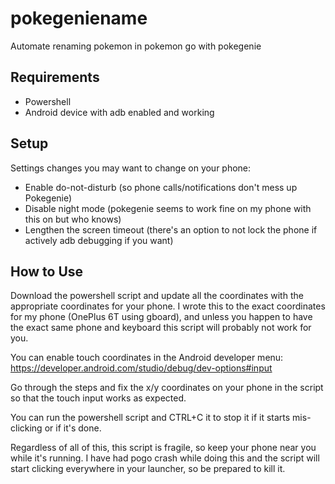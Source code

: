 # pokegeniename
Automate renaming pokemon in pokemon go with pokegenie

## Requirements ##

* Powershell
* Android device with adb enabled and working

## Setup ##

Settings changes you may want to change on your phone:

* Enable do-not-disturb (so phone calls/notifications don't mess up Pokegenie)
* Disable night mode (pokegenie seems to work fine on my phone with this on but who knows)
* Lengthen the screen timeout (there's an option to not lock the phone if actively adb debugging if you want)

## How to Use ##

Download the powershell script and update all the coordinates with the appropriate coordinates for your phone.  I wrote this to the exact coordinates for my phone (OnePlus 6T using gboard), and unless you happen to have the exact same phone and keyboard this script will probably not work for you.

You can enable touch coordinates in the Android developer menu: https://developer.android.com/studio/debug/dev-options#input

Go through the steps and fix the x/y coordinates on your phone in the script so that the touch input works as expected.

You can run the powershell script and CTRL+C it to stop it if it starts mis-clicking or if it's done.

Regardless of all of this, this script is fragile, so keep your phone near you while it's running.  I have had pogo crash while doing this and the script will start clicking everywhere in your launcher, so be prepared to kill it.
